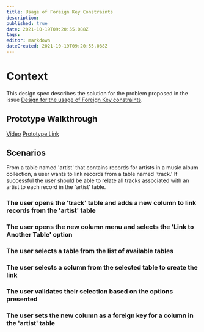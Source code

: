 ```yaml
---
title: Usage of Foreign Key Constraints
description: 
published: true
date: 2021-10-19T09:20:55.088Z
tags: 
editor: markdown
dateCreated: 2021-10-19T09:20:55.088Z
---
```


# Context
This design spec describes the solution for the problem proposed in the issue [Design for the usage of Foreign Key constraints](https://github.com/centerofci/mathesar/issues/243).

## Prototype Walkthrough
[Video]()
[Prototype Link](https://mathesar-prototype.netlify.app/)

## Scenarios
From a table named 'artist' that contains records for artists in a music album collection, a user wants to link records from a table named 'track.' If successful the user should be able to relate all tracks associated with an artist to each record in the 'artist' table.

### The user opens the 'track' table and adds a new column to link records from the 'artist' table
### The user opens the new column menu and selects the 'Link to Another Table' option
### The user selects a table from the list of available tables
### The user selects a column from the selected table to create the link
### The user validates their selection based on the options presented
### The user sets the new column as a foreign key for a column in the 'artist' table